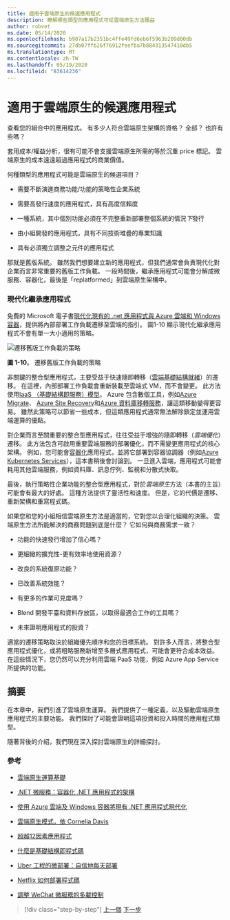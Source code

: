 ```yaml
---
title: 適用于雲端原生的候選應用程式
description: 瞭解哪些類型的應用程式可從雲端原生方法獲益
author: robvet
ms.date: 05/14/2020
ms.openlocfilehash: b907a17b2351bc4ffe49fd6eb6f5963b209d00db
ms.sourcegitcommit: 27db07ffb26f76912feefba7b884313547410db5
ms.translationtype: MT
ms.contentlocale: zh-TW
ms.lasthandoff: 05/19/2020
ms.locfileid: "83614236"
---
```

# <a name="candidate-apps-for-cloud-native"></a>適用于雲端原生的候選應用程式

查看您的組合中的應用程式。 有多少人符合雲端原生架構的資格？ 全部？ 也許有些嗎？

套用成本/權益分析，很有可能不會支援雲端原生所需的等於沉重 price 標記。 雲端原生的成本遠遠超過應用程式的商業價值。

何種類型的應用程式可能是雲端原生的候選項目？

- 需要不斷演進商務功能/功能的策略性企業系統

- 需要高發行速度的應用程式，具有高度信賴度

- 一種系統，其中個別功能必須在不完整重新部署整個系統的情況*下*發行

- 由小組開發的應用程式，具有不同技術堆疊的專業知識

- 具有必須獨立調整之元件的應用程式

那就是舊版系統。 雖然我們想要建立新的應用程式，但我們通常會負責現代化對企業而言非常重要的舊版工作負載。 一段時間後，繼承應用程式可能會分解成微服務、容器化，最後是「replatformed」到雲端原生架構中。

### <a name="modernizing-legacy-apps"></a>現代化繼承應用程式

免費的 Microsoft 電子書[現代化現有的 .net 應用程式與 Azure 雲端和 Windows 容器](https://dotnet.microsoft.com/download/thank-you/modernizing-existing-net-apps-ebook)，提供將內部部署工作負載遷移至雲端的指引。 圖1-10 顯示現代化繼承應用程式不會有單一大小適用的策略。

![遷移舊版工作負載的策略](./media/strategies-for-migrating-legacy-workloads.png)

**圖 1-10**。 遷移舊版工作負載的策略

非關鍵的整合型應用程式，主要受益于快速隨即轉移（[雲端基礎結構就緒](../modernize-with-azure-containers/lift-and-shift-existing-apps-azure-iaas.md)）的遷移。 在這裡，內部部署工作負載會重新裝載至雲端式 VM，而不會變更。 此方法使用[IaaS （基礎結構即服務）模型](https://azure.microsoft.com/overview/what-is-iaas/)。 Azure 包含數個工具，例如[Azure Migrate](https://azure.microsoft.com/services/azure-migrate/)、 [Azure Site Recovery](https://azure.microsoft.com/services/site-recovery/)和[Azure 資料庫移轉服務](https://azure.microsoft.com/campaigns/database-migration/)，讓這類移動變得更容易。 雖然此策略可以節省一些成本，但這類應用程式通常無法解除鎖定並運用雲端運算的優點。

對企業而言至關重要的整合型應用程式，往往受益于增強的隨即轉移（*雲端優化*）遷移。 此方法包含可啟用重要雲端服務的部署優化，而不需變更應用程式的核心架構。 例如，您可能會[容器化](https://docs.microsoft.com/virtualization/windowscontainers/about/)應用程式，並將它部署到容器協調器（例如[Azure Kubernetes Services](https://azure.microsoft.com/services/kubernetes-service/)），這本書稍後會討論到。 一旦進入雲端，應用程式可能會耗用其他雲端服務，例如資料庫、訊息佇列、監視和分散式快取。

最後，執行策略性企業功能的整合型應用程式，對於*雲端原生*方法（本書的主旨）可能會有最大的好處。 這種方法提供了靈活性和速度。 但是，它的代價是遷移、重新架構和重寫程式碼。

如果您和您的小組相信雲端原生方法是適當的，它對您以合理化組織的決策。 雲端原生方法所能解決的商務問題到底是什麼？ 它如何與商務需求一致？

- 功能的快速發行增加了信心嗎？

- 更細緻的擴充性-更有效率地使用資源？

- 改良的系統復原功能？

- 已改善系統效能？

- 有更多的作業可見度嗎？

- Blend 開發平臺和資料存放區，以取得最適合工作的工具嗎？

- 未來證明應用程式的投資？

適當的遷移策略取決於組織優先順序和您的目標系統。 對許多人而言，將整合型應用程式優化，或將粗略服務新增至多層式應用程式，可能會更符合成本效益。 在這些情況下，您仍然可以充分利用雲端 PaaS 功能，例如 Azure App Service 所提供的功能。

## <a name="summary"></a>摘要

在本章中，我們引進了雲端原生運算。 我們提供了一種定義，以及驅動雲端原生應用程式的主要功能。 我們探討了可能會證明這項投資和投入時間的應用程式類型。

隨著背後的介紹，我們現在深入探討雲端原生的詳細探討。

### <a name="references"></a>參考

- [雲端原生運算基礎](https://www.cncf.io/)

- [.NET 微服務：容器化 .NET 應用程式的架構](https://dotnet.microsoft.com/download/thank-you/microservices-architecture-ebook)

- [使用 Azure 雲端及 Windows 容器將現有 .NET 應用程式現代化](https://dotnet.microsoft.com/download/thank-you/modernizing-existing-net-apps-ebook)

- [雲端原生模式，依 Cornelia Davis](https://www.manning.com/books/cloud-native-patterns)

- [超越12因素應用程式](https://content.pivotal.io/blog/beyond-the-twelve-factor-app)

- [什麼是基礎結構即程式碼](https://docs.microsoft.com/azure/devops/learn/what-is-infrastructure-as-code)

- [Uber 工程的微部署：自信地每天部署](https://eng.uber.com/micro-deploy/)

- [Netflix 如何部署程式碼](https://www.infoq.com/news/2013/06/netflix/)

- [調整 WeChat 微服務的多載控制](https://www.cs.columbia.edu/~ruigu/papers/socc18-final100.pdf)

>[!div class="step-by-step"]
>[上一個](definition.md) 
>[下一步](introduce-eshoponcontainers-reference-app.md)
